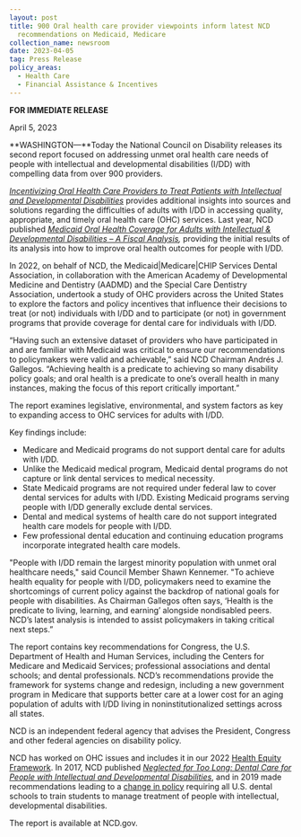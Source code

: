 ```yaml
---
layout: post
title: 900 Oral health care provider viewpoints inform latest NCD
  recommendations on Medicaid, Medicare
collection_name: newsroom
date: 2023-04-05
tag: Press Release
policy_areas:
  - Health Care
  - Financial Assistance & Incentives
---
```

**FOR IMMEDIATE RELEASE**                                                

April 5, 2023

**WASHINGTON—**Today the National Council on Disability releases its second report focused on addressing unmet oral health care needs of people with intellectual and developmental disabilities (I/DD) with compelling data from over 900 providers.  

*[Incentivizing Oral Health Care Providers to Treat Patients with Intellectual and Developmental Disabilities](https://ncd.gov/publications/2023/incentivizing-oral-healthcare-providers-treat-patients-IDD)* provides additional insights into sources and solutions regarding the difficulties of adults with I/DD in accessing quality, appropriate, and timely oral health care (OHC) services. Last year, NCD published *[Medicaid Oral Health Coverage for Adults with Intellectual & Developmental Disabilities – A Fiscal Analysis](https://ncd.gov/publications/2022/medicaid-oral-health-coverage-adults-IDD),* providing the initial results of its analysis into how to improve oral health outcomes for people with I/DD.

In 2022, on behalf of NCD, the Medicaid|Medicare|CHIP Services Dental Association, in collaboration with the American Academy of Developmental Medicine and Dentistry (AADMD) and the Special Care Dentistry Association, undertook a study of OHC providers across the United States to explore the factors and policy incentives that influence their decisions to treat (or not) individuals with I/DD and to participate (or not) in government programs that provide coverage for dental care for individuals with I/DD.

“Having such an extensive dataset of providers who have participated in and are familiar with Medicaid was critical to ensure our recommendations to policymakers were valid and achievable,” said NCD Chairman Andrés J. Gallegos. “Achieving health is a predicate to achieving so many disability policy goals; and oral health is a predicate to one’s overall health in many instances, making the focus of this report critically important.”

The report examines legislative, environmental, and system factors as key to expanding access to OHC services for adults with I/DD.

Key findings include:

* Medicare and Medicaid programs do not support dental care for adults with I/DD.
* Unlike the Medicaid medical program, Medicaid dental programs do not capture or link dental services to medical necessity.
* State Medicaid programs are not required under federal law to cover dental services for adults with I/DD. Existing Medicaid programs serving people with I/DD generally exclude dental services.
* Dental and medical systems of health care do not support integrated health care models for people with I/DD.
* Few professional dental education and continuing education programs incorporate integrated health care models.

"People with I/DD remain the largest minority population with unmet oral healthcare needs," said Council Member Shawn Kennemer. "To achieve health equality for people with I/DD, policymakers need to examine the shortcomings of current policy against the backdrop of national goals for people with disabilities. As Chairman Gallegos often says, ‘Health is the predicate to living, learning, and earning’ alongside nondisabled peers. NCD’s latest analysis is intended to assist policymakers in taking critical next steps.”

The report contains key recommendations for Congress, the U.S. Department of Health and Human Services, including the Centers for Medicare and Medicaid Services; professional associations and dental schools; and dental professionals. NCD’s recommendations provide the framework for systems change and redesign, including a new government program in Medicare that supports better care at a lower cost for an aging population of adults with I/DD living in noninstitutionalized settings across all states.

NCD is an independent federal agency that advises the President, Congress and other federal agencies on disability policy.

NCD has worked on OHC issues and includes it in our 2022 [Health Equity Framework](https://ncd.gov/publications/2022/health-equity-framework). In 2017, NCD published *[Neglected for Too Long: Dental Care for People with Intellectual and Developmental Disabilities](https://ncd.gov/publications/2017/dental-issue-brief)*, and in 2019 made recommendations leading to a [change in policy](https://ncd.gov/newsroom/2019/dental-schools-IDDD) requiring all U.S. dental schools to train students to manage treatment of people with intellectual, developmental disabilities.

The report is available at NCD.gov.